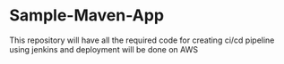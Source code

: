 # Sample-Maven-App
This repository will have all the required code for creating ci/cd pipeline using jenkins and deployment will be done on AWS 


